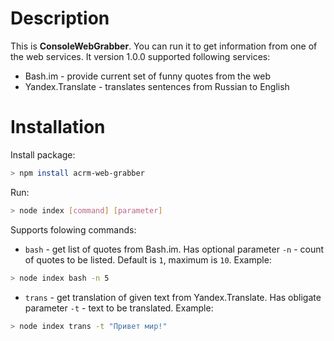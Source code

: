 # Description
This is **ConsoleWebGrabber**. You can run it to get information from one of the web services.
It version 1.0.0 supported following services:
* Bash.im - provide current set of funny quotes from the web
* Yandex.Translate - translates sentences from Russian to English

# Installation

Install package:
```bash
> npm install acrm-web-grabber
```

Run:
```bash
> node index [command] [parameter]
```

Supports folowing commands:
* ```bash``` - get list of quotes from Bash.im. Has optional parameter ```-n``` - count of quotes to be listed. Default is ```1```, maximum is ```10```.
Example:
```bash
> node index bash -n 5
```
* ```trans``` - get translation of given text from Yandex.Translate. Has obligate parameter ```-t``` - text to be translated. 
Example:
```bash
> node index trans -t "Привет мир!"
```
